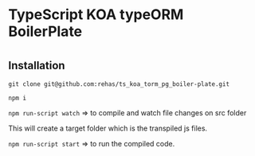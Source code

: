 # TypeScript KOA typeORM BoilerPlate

#

## Installation

`git clone git@github.com:rehas/ts_koa_torm_pg_boiler-plate.git`

`npm i`

`npm run-script watch` => to compile and watch file changes on src folder

This will create a target folder which is the transpiled js files.

`npm run-script start` => to run the compiled code. 
